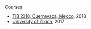 Courses

- [TiB 2018, Cuernavaca, Mexico][], 2018
- [University of Zurich][], 2017

[TiB 2018, Cuernavaca, Mexico]: ../../blob/LatAm-2018/README.md
[University of Zurich]: ../../blob/Zurich-2017/README.md
